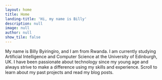 ```yaml
---
layout: home
title: Home
landing-title: 'Hi, my name is Billy'
description: null
image: null
author: null
show_tile: false
---
```


My name is Billy Byiringiro, and I am from Rwanda. I am currently studying Artificial Intelligence and Computer Science at the University of Edinburgh, UK. I have been passionate about technology since my young age and always strive to make a difference using my skills and experience. Scroll to learn about my past projects and read my blog posts.
